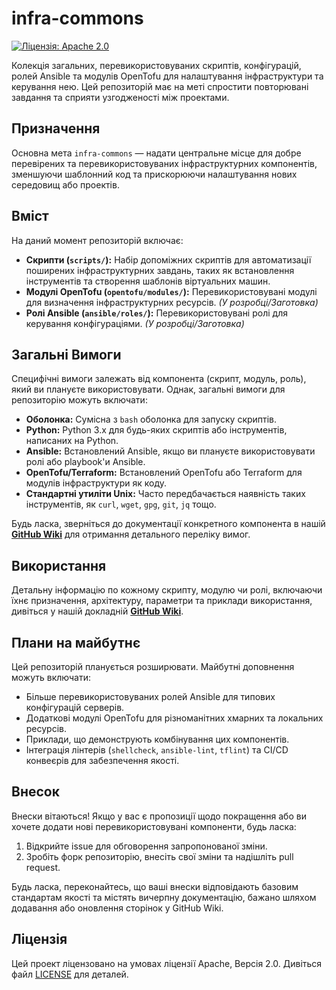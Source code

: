 # infra-commons

[![Ліцензія: Apache 2.0](https://img.shields.io/badge/License-Apache%202.0-blue.svg)](http://www.apache.org/licenses/LICENSE-2.0)

Колекція загальних, перевикористовуваних скриптів, конфігурацій, ролей Ansible та модулів OpenTofu для налаштування інфраструктури та керування нею. Цей репозиторій має на меті спростити повторювані завдання та сприяти узгодженості між проектами.

## Призначення

Основна мета `infra-commons` — надати центральне місце для добре перевірених та перевикористовуваних інфраструктурних компонентів, зменшуючи шаблонний код та прискорюючи налаштування нових середовищ або проектів.

## Вміст

На даний момент репозиторій включає:

* **Скрипти (`scripts/`):** Набір допоміжних скриптів для автоматизації поширених інфраструктурних завдань, таких як встановлення інструментів та створення шаблонів віртуальних машин.
* **Модулі OpenTofu (`opentofu/modules/`):** Перевикористовувані модулі для визначення інфраструктурних ресурсів. *(У розробці/Заготовка)*
* **Ролі Ansible (`ansible/roles/`):** Перевикористовувані ролі для керування конфігураціями. *(У розробці/Заготовка)*

## Загальні Вимоги

Специфічні вимоги залежать від компонента (скрипт, модуль, роль), який ви плануєте використовувати. Однак, загальні вимоги для репозиторію можуть включати:

* **Оболонка:** Сумісна з `bash` оболонка для запуску скриптів.
* **Python:** Python 3.x для будь-яких скриптів або інструментів, написаних на Python.
* **Ansible:** Встановлений Ansible, якщо ви плануєте використовувати ролі або playbook'и Ansible.
* **OpenTofu/Terraform:** Встановлений OpenTofu або Terraform для модулів інфраструктури як коду.
* **Стандартні утиліти Unix:** Часто передбачається наявність таких інструментів, як `curl`, `wget`, `gpg`, `git`, `jq` тощо.

Будь ласка, зверніться до документації конкретного компонента в нашій **[GitHub Wiki](https://github.com/os4-dev/infra-commons/wiki)** для отримання детального переліку вимог.

## Використання

Детальну інформацію по кожному скрипту, модулю чи ролі, включаючи їхнє призначення, архітектуру, параметри та приклади використання, дивіться у нашій докладній **[GitHub Wiki](https://github.com/os4-dev/infra-commons/wiki)**.

## Плани на майбутнє

Цей репозиторій планується розширювати. Майбутні доповнення можуть включати:

* Більше перевикористовуваних ролей Ansible для типових конфігурацій серверів.
* Додаткові модулі OpenTofu для різноманітних хмарних та локальних ресурсів.
* Приклади, що демонструють комбінування цих компонентів.
* Інтеграція лінтерів (`shellcheck`, `ansible-lint`, `tflint`) та CI/CD конвеєрів для забезпечення якості.

## Внесок

Внески вітаються! Якщо у вас є пропозиції щодо покращення або ви хочете додати нові перевикористовувані компоненти, будь ласка:

1.  Відкрийте issue для обговорення запропонованої зміни.
2.  Зробіть форк репозиторію, внесіть свої зміни та надішліть pull request.

Будь ласка, переконайтесь, що ваші внески відповідають базовим стандартам якості та містять вичерпну документацію, бажано шляхом додавання або оновлення сторінок у GitHub Wiki.

## Ліцензія

Цей проект ліцензовано на умовах ліцензії Apache, Версія 2.0. Дивіться файл [LICENSE](LICENSE) для деталей.
